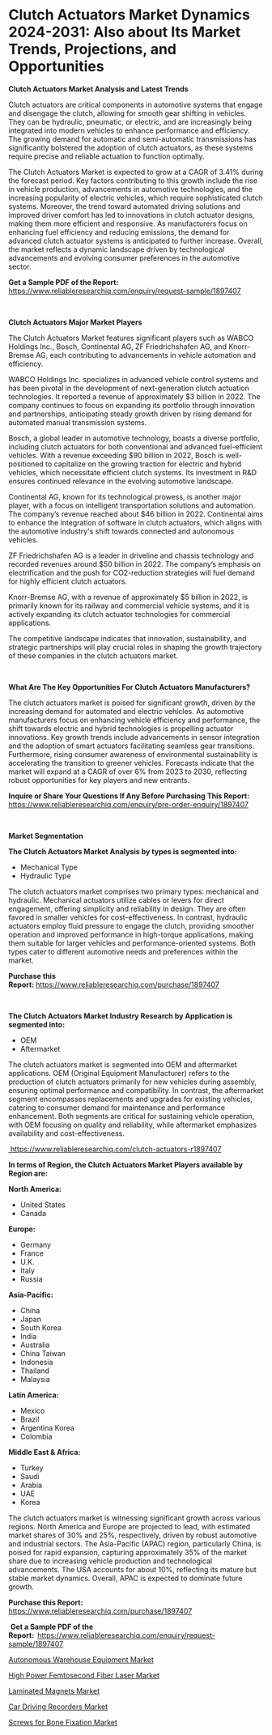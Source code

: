<p><h1>Clutch Actuators Market Dynamics 2024-2031: Also about Its Market Trends, Projections, and Opportunities</h1></p><p><strong>Clutch Actuators Market Analysis and Latest Trends</strong></p>
<p><p>Clutch actuators are critical components in automotive systems that engage and disengage the clutch, allowing for smooth gear shifting in vehicles. They can be hydraulic, pneumatic, or electric, and are increasingly being integrated into modern vehicles to enhance performance and efficiency. The growing demand for automatic and semi-automatic transmissions has significantly bolstered the adoption of clutch actuators, as these systems require precise and reliable actuation to function optimally.</p><p>The Clutch Actuators Market is expected to grow at a CAGR of 3.41% during the forecast period. Key factors contributing to this growth include the rise in vehicle production, advancements in automotive technologies, and the increasing popularity of electric vehicles, which require sophisticated clutch systems. Moreover, the trend toward automated driving solutions and improved driver comfort has led to innovations in clutch actuator designs, making them more efficient and responsive. As manufacturers focus on enhancing fuel efficiency and reducing emissions, the demand for advanced clutch actuator systems is anticipated to further increase. Overall, the market reflects a dynamic landscape driven by technological advancements and evolving consumer preferences in the automotive sector.</p></p>
<p><strong>Get a Sample PDF of the Report:&nbsp;</strong> <a href="https://www.reliableresearchiq.com/enquiry/request-sample/1897407?utm_campaign=1117&utm_medium=2&utm_source=Github&utm_content=ia&utm_term=01112024&utm_id=clutch-actuators">https://www.reliableresearchiq.com/enquiry/request-sample/1897407</a></p>
<p>&nbsp;</p>
<p><strong>Clutch Actuators Major Market Players</strong></p>
<p><p>The Clutch Actuators Market features significant players such as WABCO Holdings Inc., Bosch, Continental AG, ZF Friedrichshafen AG, and Knorr-Bremse AG, each contributing to advancements in vehicle automation and efficiency.</p><p>WABCO Holdings Inc. specializes in advanced vehicle control systems and has been pivotal in the development of next-generation clutch actuation technologies. It reported a revenue of approximately $3 billion in 2022. The company continues to focus on expanding its portfolio through innovation and partnerships, anticipating steady growth driven by rising demand for automated manual transmission systems.</p><p>Bosch, a global leader in automotive technology, boasts a diverse portfolio, including clutch actuators for both conventional and advanced fuel-efficient vehicles. With a revenue exceeding $90 billion in 2022, Bosch is well-positioned to capitalize on the growing traction for electric and hybrid vehicles, which necessitate efficient clutch systems. Its investment in R&D ensures continued relevance in the evolving automotive landscape.</p><p>Continental AG, known for its technological prowess, is another major player, with a focus on intelligent transportation solutions and automation. The company’s revenue reached about $46 billion in 2022. Continental aims to enhance the integration of software in clutch actuators, which aligns with the automotive industry's shift towards connected and autonomous vehicles.</p><p>ZF Friedrichshafen AG is a leader in driveline and chassis technology and recorded revenues around $50 billion in 2022. The company’s emphasis on electrification and the push for CO2-reduction strategies will fuel demand for highly efficient clutch actuators.</p><p>Knorr-Bremse AG, with a revenue of approximately $5 billion in 2022, is primarily known for its railway and commercial vehicle systems, and it is actively expanding its clutch actuator technologies for commercial applications.</p><p>The competitive landscape indicates that innovation, sustainability, and strategic partnerships will play crucial roles in shaping the growth trajectory of these companies in the clutch actuators market.</p></p>
<p>&nbsp;</p>
<p><strong>What Are The Key Opportunities For Clutch Actuators Manufacturers?</strong></p>
<p><p>The clutch actuators market is poised for significant growth, driven by the increasing demand for automated and electric vehicles. As automotive manufacturers focus on enhancing vehicle efficiency and performance, the shift towards electric and hybrid technologies is propelling actuator innovations. Key growth trends include advancements in sensor integration and the adoption of smart actuators facilitating seamless gear transitions. Furthermore, rising consumer awareness of environmental sustainability is accelerating the transition to greener vehicles. Forecasts indicate that the market will expand at a CAGR of over 6% from 2023 to 2030, reflecting robust opportunities for key players and new entrants.</p></p>
<p><strong>Inquire or Share Your Questions If Any Before Purchasing This Report:</strong> <a href="https://www.reliableresearchiq.com/enquiry/pre-order-enquiry/1897407?utm_campaign=1117&utm_medium=2&utm_source=Github&utm_content=ia&utm_term=01112024&utm_id=clutch-actuators">https://www.reliableresearchiq.com/enquiry/pre-order-enquiry/1897407</a></p>
<p>&nbsp;</p>
<p><strong>Market Segmentation</strong></p>
<p><strong>The Clutch Actuators Market Analysis by types is segmented into:</strong></p>
<p><ul><li>Mechanical Type</li><li>Hydraulic Type</li></ul></p>
<p><p>The clutch actuators market comprises two primary types: mechanical and hydraulic. Mechanical actuators utilize cables or levers for direct engagement, offering simplicity and reliability in design. They are often favored in smaller vehicles for cost-effectiveness. In contrast, hydraulic actuators employ fluid pressure to engage the clutch, providing smoother operation and improved performance in high-torque applications, making them suitable for larger vehicles and performance-oriented systems. Both types cater to different automotive needs and preferences within the market.</p></p>
<p><strong>Purchase this Report:&nbsp;</strong><a href="https://www.reliableresearchiq.com/purchase/1897407?utm_campaign=1117&utm_medium=2&utm_source=Github&utm_content=ia&utm_term=01112024&utm_id=clutch-actuators">https://www.reliableresearchiq.com/purchase/1897407</a></p>
<p>&nbsp;</p>
<p><strong>The Clutch Actuators Market Industry Research by Application is segmented into:</strong></p>
<p><ul><li>OEM</li><li>Aftermarket</li></ul></p>
<p><p>The clutch actuators market is segmented into OEM and aftermarket applications. OEM (Original Equipment Manufacturer) refers to the production of clutch actuators primarily for new vehicles during assembly, ensuring optimal performance and compatibility. In contrast, the aftermarket segment encompasses replacements and upgrades for existing vehicles, catering to consumer demand for maintenance and performance enhancement. Both segments are critical for sustaining vehicle operation, with OEM focusing on quality and reliability, while aftermarket emphasizes availability and cost-effectiveness.</p></p>
<p><a href="https://www.reliableresearchiq.com/clutch-actuators-r1897407?utm_campaign=1117&utm_medium=2&utm_source=Github&utm_content=ia&utm_term=01112024&utm_id=clutch-actuators">&nbsp;https://www.reliableresearchiq.com/clutch-actuators-r1897407</a></p>
<p><strong>In terms of Region, the Clutch Actuators Market Players available by Region are:</strong></p>
<p>
    <p> <strong> North America: </strong>
        <ul>
            <li>United States</li>
            <li>Canada</li>
        </ul>
        </p> 
    <p> <strong> Europe: </strong>
        <ul>
            <li>Germany</li>
            <li>France</li>
            <li>U.K.</li>
            <li>Italy</li>
            <li>Russia</li>
        </ul>
        </p> 
    <p> <strong> Asia-Pacific: </strong>
        <ul>
            <li>China</li>
            <li>Japan</li>
            <li>South Korea</li>
            <li>India</li>
            <li>Australia</li>
            <li>China Taiwan</li>
            <li>Indonesia</li>
            <li>Thailand</li>
            <li>Malaysia</li>
        </ul>
        </p> 
    <p> <strong> Latin America: </strong>
        <ul>
            <li>Mexico</li>
            <li>Brazil</li>
            <li>Argentina Korea</li>
            <li>Colombia</li>
        </ul>
        </p> 
    <p> <strong> Middle East & Africa: </strong>
        <ul>
            <li>Turkey</li>
            <li>Saudi</li>
            <li>Arabia</li>
            <li>UAE</li>
            <li>Korea</li>
        </ul>
    </p>
    </p>
<p><p>The clutch actuators market is witnessing significant growth across various regions. North America and Europe are projected to lead, with estimated market shares of 30% and 25%, respectively, driven by robust automotive and industrial sectors. The Asia-Pacific (APAC) region, particularly China, is poised for rapid expansion, capturing approximately 35% of the market share due to increasing vehicle production and technological advancements. The USA accounts for about 10%, reflecting its mature but stable market dynamics. Overall, APAC is expected to dominate future growth.</p></p>
<p><strong>Purchase this Report: </strong><a href="https://www.reliableresearchiq.com/purchase/1897407?utm_campaign=1117&utm_medium=2&utm_source=Github&utm_content=ia&utm_term=01112024&utm_id=clutch-actuators">https://www.reliableresearchiq.com/purchase/1897407</a></p>
<p>&nbsp;<strong>Get a Sample PDF of the Report:&nbsp;&nbsp;</strong><a href="https://www.reliableresearchiq.com/enquiry/request-sample/1897407?utm_campaign=1117&utm_medium=2&utm_source=Github&utm_content=ia&utm_term=01112024&utm_id=clutch-actuators">https://www.reliableresearchiq.com/enquiry/request-sample/1897407</a></p>
<p><strong></strong></p>
<p><p><a href="https://issuu.com/reportprime-2/docs/autonomous-warehouse-equipment-mark_52c12024009182?utm_campaign=1117&utm_medium=2&utm_source=Github&utm_content=ia&utm_term=01112024&utm_id=clutch-actuators">Autonomous Warehouse Equipment Market</a></p><p><a href="https://issuu.com/reportprime-2/docs/high-power-femtosecond-fiber-laser-_1e4be8fbff4464?utm_campaign=1117&utm_medium=2&utm_source=Github&utm_content=ia&utm_term=01112024&utm_id=clutch-actuators">High Power Femtosecond Fiber Laser Market</a></p><p><a href="https://medium.com/@aubreeg66b/the-global-market-overview-of-the-laminated-magnets-market-provides-a-unique-perspective-on-the-ebc3adab7f38?utm_campaign=1117&utm_medium=2&utm_source=Github&utm_content=ia&utm_term=01112024&utm_id=clutch-actuators">Laminated Magnets Market</a></p><p><a href="https://github.com/kiara3n0pau/Market-Research-Report-List-1/blob/main/car-driving-recorders-market.md?utm_campaign=1117&utm_medium=2&utm_source=Github&utm_content=ia&utm_term=01112024&utm_id=clutch-actuators">Car Driving Recorders Market</a></p><p><a href="https://www.linkedin.com/pulse/screws-bone-fixation-momentum-charting-129-cagr-path-2024-2031-d2ukc?utm_campaign=1117&utm_medium=2&utm_source=Github&utm_content=ia&utm_term=01112024&utm_id=clutch-actuators">Screws for Bone Fixation Market</a></p></p>